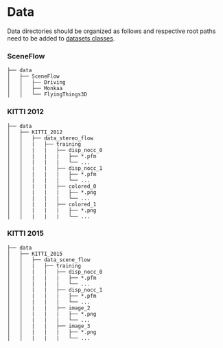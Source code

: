 # Data

Data directories should be organized as follows and respective root paths need to be added to [datasets classes](../src/datasets/README.md). 


### SceneFlow
```
├── data
│   ├── SceneFlow 
│   │   ├── Driving
│   │   ├── Monkaa
│   │   └── FlyingThings3D
```

### KITTI 2012
```
├── data
│   ├── KITTI_2012
│   │   ├── data_stereo_flow
│   │   |   ├── training
│   │   |   |   ├── disp_nocc_0
│   │   |   |   |   ├── *.pfm
│   │   |   |   |   └── ...
│   │   |   |   ├── disp_nocc_1
│   │   |   |   |   ├── *.pfm
│   │   |   |   |   └── ...
│   │   |   |   ├── colored_0
│   │   |   |   |   ├── *.png
│   │   |   |   |   └── ...
│   │   |   |   ├── colored_1
│   │   |   |   |   ├── *.png
│   │   |   |   |   └── ...
```

### KITTI 2015
```
├── data
│   ├── KITTI_2015
│   │   ├── data_scene_flow
│   │   |   ├── training
│   │   |   |   ├── disp_nocc_0
│   │   |   |   |   ├── *.pfm
│   │   |   |   |   └── ...
│   │   |   |   ├── disp_nocc_1
│   │   |   |   |   ├── *.pfm
│   │   |   |   |   └── ...
│   │   |   |   ├── image_2
│   │   |   |   |   ├── *.png
│   │   |   |   |   └── ...
│   │   |   |   ├── image_3
│   │   |   |   |   ├── *.png
│   │   |   |   |   └── ...
```